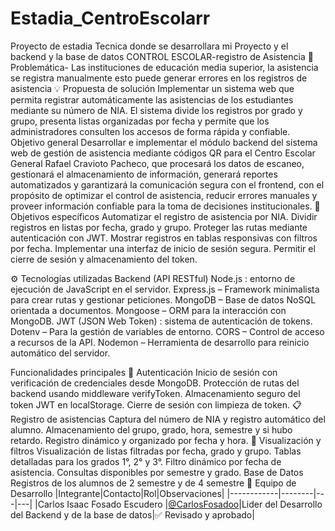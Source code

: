 # Estadia_CentroEscolarr
Proyecto de estadia Tecnica donde se desarrollara mi Proyecto y el backend y la base de datos 
CONTROL ESCOLAR-registro de Asistencia 
🧩 Problemática-
Las instituciones de educación media superior, la asistencia se registra manualmente esto puede  generar  errores en los registros de asistencia
💡 Propuesta de solución
Implementar un sistema web que permita registrar automáticamente las asistencias de los estudiantes mediante su número de NIA. El sistema divide los registros por grado y grupo, presenta listas organizadas por fecha y permite que los administradores consulten los accesos de forma rápida y confiable.
Objetivo general
Desarrollar e implementar el módulo backend del sistema web de gestión de asistencia mediante códigos QR para el Centro Escolar General Rafael Cravioto Pacheco, que procesará los datos de escaneo, gestionará el almacenamiento de información, generará reportes automatizados y garantizará la comunicación segura con el frontend, con el propósito de optimizar el control de asistencia, reducir errores manuales y proveer información confiable para la toma de decisiones institucionales. 
🎯 Objetivos específicos
Automatizar el registro de asistencia por NIA.
Dividir registros en listas por fecha, grado y grupo.
Proteger las rutas mediante autenticación con JWT.
Mostrar registros en tablas responsivas con filtros por fecha.
Implementar una interfaz de inicio de sesión segura.
Permitir el cierre de sesión y almacenamiento del token.

⚙️ Tecnologías utilizadas
Backend (API RESTful)
Node.js : entorno de ejecución de JavaScript en el servidor.
Express.js – Framework minimalista para crear rutas y gestionar peticiones.
MongoDB – Base de datos NoSQL orientada a documentos.
Mongoose – ORM para la interacción con MongoDB.
JWT (JSON Web Token) : sistema de autenticación de tokens.
Dotenv – Para la gestión de variables de entorno.
CORS – Control de acceso a recursos de la API.
Nodemon – Herramienta de desarrollo para reinicio automático del servidor.

Funcionalidades principales
🔐 Autenticación
Inicio de sesión con verificación de credenciales desde MongoDB.
Protección de rutas del backend usando middleware verifyToken.
Almacenamiento seguro del token JWT en localStorage.
Cierre de sesión con limpieza de token.
📋 Registro de asistencias
Captura del número de NIA y registro automático del alumno.
Almacenamiento del grupo, grado, hora, semestre y si hubo retardo.
Registro dinámico y organizado por fecha y hora.
📄 Visualización y filtros
Visualización de listas filtradas por fecha, grado y grupo.
Tablas detalladas para los grados 1°, 2° y 3°.
Filtro dinámico por fecha de asistencia.
Consultas disponibles por semestre y grado.
Base de Datos 
Registros de los alumnos de 2 semestre y de 4 semestre 
👥 Equipo de Desarrollo
|Integrante|Contacto|Rol|Observaciones|
|------------|--------|---|---|
|Carlos Isaac Fosado Escudero |[@CarlosFosadoo](https://github.com/CarlosFosadoo)|Lider del Desarrollo del Backend y de la base de datos|✅ Revisado y aprobado|
